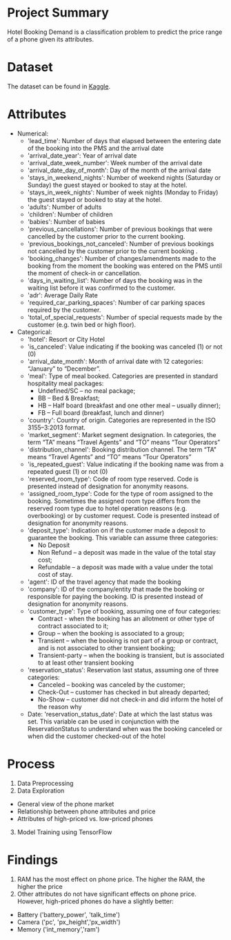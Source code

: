 # Project Summary 
Hotel Booking Demand is a classification problem to predict the price range of a phone given its attributes.

# Dataset
The dataset can be found in [Kaggle](https://www.kaggle.com/jessemostipak/hotel-booking-demand).

# Attributes
- Numerical:
  - 'lead_time': Number of days that elapsed between the entering date of the booking into the PMS and the arrival date
  - 'arrival_date_year': Year of arrival date
  - 'arrival_date_week_number': Week number of the arrival date
  - 'arrival_date_day_of_month': Day of the month of the arrival date
  - 'stays_in_weekend_nights': Number of weekend nights (Saturday or Sunday) the guest stayed or booked to stay at the hotel.
  - 'stays_in_week_nights': Number of week nights (Monday to Friday) the guest stayed or booked to stay at the hotel.
  - 'adults': Number of adults
  - 'children': Number of children
  - 'babies': Number of babies
  - 'previous_cancellations': Number of previous bookings that were cancelled by the customer prior to the current booking.
  - 'previous_bookings_not_canceled': Number of previous bookings not cancelled by the customer prior to the current booking .
  - 'booking_changes': Number of changes/amendments made to the booking from the moment the booking was entered on the PMS until the moment of check-in or cancellation.
  - 'days_in_waiting_list': Number of days the booking was in the waiting list before it was confirmed to the customer.
  - 'adr': Average Daily Rate
  - 'required_car_parking_spaces': Number of car parking spaces required by the customer.
  - 'total_of_special_requests': Number of special requests made by the customer (e.g. twin bed or high floor).
- Categorical:
  - 'hotel': Resort or City Hotel
  - 'is_canceled': Value indicating if the booking was canceled (1) or not (0)
  - 'arrival_date_month': Month of arrival date with 12 categories: “January” to “December”.
  - 'meal': Type of meal booked. Categories are presented in standard hospitality meal packages:
    - Undefined/SC – no meal package;
    - BB – Bed & Breakfast;
    - HB – Half board (breakfast and one other meal – usually dinner);
    - FB – Full board (breakfast, lunch and dinner)
  - 'country': Country of origin. Categories are represented in the ISO 3155–3:2013 format.
  - 'market_segment': Market segment designation. In categories, the term “TA” means “Travel Agents” and “TO” means “Tour Operators”
  - 'distribution_channel': Booking distribution channel. The term “TA” means “Travel Agents” and “TO” means “Tour Operators”
  - 'is_repeated_guest': Value indicating if the booking name was from a repeated guest (1) or not (0)
  - 'reserved_room_type': Code of room type reserved. Code is presented instead of designation for anonymity reasons.
  - 'assigned_room_type': Code for the type of room assigned to the booking. Sometimes the assigned room type differs from the reserved room type due to hotel operation reasons (e.g. overbooking) or by customer request. Code is presented instead of designation for anonymity reasons.
  - 'deposit_type': Indication on if the customer made a deposit to guarantee the booking. This variable can assume three categories:
    - No Deposit
    - Non Refund – a deposit was made in the value of the total stay cost;
    - Refundable – a deposit was made with a value under the total cost of stay.
  - 'agent': ID of the travel agency that made the booking
  - 'company': ID of the company/entity that made the booking or responsible for paying the booking. ID is presented instead of designation for anonymity reasons.
  - 'customer_type': Type of booking, assuming one of four categories:
    - Contract - when the booking has an allotment or other type of contract associated to it;
    - Group – when the booking is associated to a group;
    - Transient – when the booking is not part of a group or contract, and is not associated to other transient booking;
    - Transient-party – when the booking is transient, but is associated to at least other transient booking
  - 'reservation_status': Reservation last status, assuming one of three categories:
    - Canceled – booking was canceled by the customer;
    - Check-Out – customer has checked in but already departed;
    - No-Show – customer did not check-in and did inform the hotel of the reason why
  - Date: 'reservation_status_date': Date at which the last status was set. This variable can be used in conjunction with the ReservationStatus to understand when was the booking canceled or when did the customer checked-out of the hotel

# Process
1. Data Preprocessing
2. Data Exploration
- General view of the phone market
- Relationship between phone attributes and price
- Attributes of high-priced vs. low-priced phones
3. Model Training using TensorFlow

# Findings
1. RAM has the most effect on phone price. The higher the RAM, the higher the price
2. Other attributes do not have significant effects on phone price. However, high-priced phones do have a slightly better:
- Battery ('battery_power', 'talk_time')
- Camera ('pc', 'px_height','px_width')
- Memory ('int_memory','ram')
